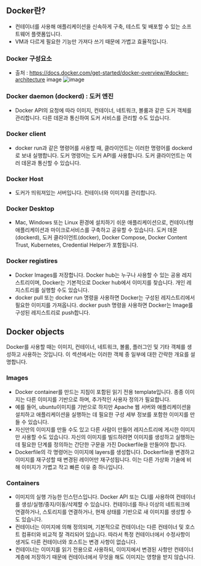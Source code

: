 ## Docker란?
- 컨테이너를 사용해 애플리케이션을 신속하게 구축, 테스트 및 배포할 수 있는 소프트웨어 플랫폼입니다.
- VM과 다르게 필요한 기능만 가져다 쓰기 때문에 가볍고 효율적입니다.
### Docker 구성요소
- 출처 : https://docs.docker.com/get-started/docker-overview/#docker-architecture image
  ![image](https://github.com/user-attachments/assets/74b3771f-3115-4c00-aedf-796e553e6e6a)

### Docker daemon (dockerd) : 도커 엔진
- Docker API의 요청에 따라 이미지, 컨테이너, 네트워크, 볼륨과 같은 도커 객체를 관리합니다. 다른 데몬과 통신하여 도커 서비스를 관리할 수도 있습니다.
### Docker client
- docker run과 같은 명령어를 사용할 때, 클라이언트는 이러한 명령어를 dockerd로 보내 실행합니다. 도커 명령어는 도커 API를 사용합니다. 도커 클라이언트는 여러 데몬과 통신할 수 있습니다.
### Docker Host
- 도커가 띄워져있는 서버입니다. 컨테이너와 이미지를 관리합니다.
### Docker Desktop
- Mac, Windows 또는 Linux 환경에 설치하기 쉬운 애플리케이션으로, 컨테이너형 애플리케이션과 마이크로서비스를 구축하고 공유할 수 있습니다. 도커 데몬(dockerd), 도커 클라이언트(docker), Docker Compose, Docker Content Trust, Kubernetes, Credential Helper가 포함됩니다.
### Docker registires
- Docker Images를 저장합니다. Docker hub는 누구나 사용할 수 있는 공용 레지스트리이며, Docker는 기본적으로 Docker hub에서 이미지를 찾습니다. 개인 레지스트리를 실행할 수도 있습니다.
- docker pull 또는 docker run 명령을 사용하면 Docker는 구성된 레지스트리에서 필요한 이미지를 가져옵니다. docker push 명령을 사용하면 Docker는 Image를 구성된 레지스트리로 push합니다.
  
## Docker objects
Docker를 사용할 때는 이미지, 컨테이너, 네트워크, 볼륨, 플러그인 및 기타 객체를 생성하고 사용하는 것입니다. 이 섹션에서는 이러한 객체 중 일부에 대한 간략한 개요를 설명합니다.

### Images
- Docker container를 만드는 지침이 포함된 읽기 전용 template입니다. 종종 이미지는 다른 이미지를 기반으로 하며, 추가적인 사용자 정의가 필요합니다.
- 예를 들어, ubuntu이미지를 기반으로 하지만 Apache 웹 서버와 애플리케이션을 설치하고 애플리케이션을 실행하는 데 필요한 구성 세부 정보를 포함한 이미지를 만들 수 있습니다.
- 자신만의 이미지를 만들 수도 있고 다른 사람이 만들어 레지스트리에 게시한 이미지만 사용할 수도 있습니다. 자신의 이미지를 빌드하려면 이미지를 생성하고 실행하는 데 필요한 단계를 정의하는 간단한 구문을 가진 Dockerfile을 만들어야 합니다.
- Dockerfile의 각 명령어는 이미지에 layers를 생성합니다. Dockerfile을 변경하고 이미지를 재구성할 때 변경된 레이어만 재구성됩니다. 이는 다른 가상화 기술에 비해 이미지가 가볍고 작고 빠른 이유 중 하나입니다.
### Containers
- 이미지의 실행 가능한 인스턴스입니다. Docker API 또는 CLI를 사용하여 컨테이너를 생성/실행/중지/이동/삭제할 수 있습니다. 컨테이너를 하나 이상의 네트워크에 연결하거나, 스토리지를 연결하거나, 현재 상태를 기반으로 새 이미지를 생성할 수도 있습니다.
- 컨테이너는 이미지에 의해 정의되며, 기본적으로 컨테이너는 다른 컨테이너 및 호스트 컴퓨터와 비교적 잘 격리되어 있습니다. 따라서 특정 컨테이너에서 수정사항이 생겨도 다른 컨테이너와 호스트는 변경 사항이 없습니다.
- 컨테이너는 이미지를 읽기 전용으로 사용하되, 이미지에서 변경된 사항만 컨테이너 계층에 저장하기 때문에 컨테이너에서 무엇을 해도 이미지는 영향을 받지 않습니다.

